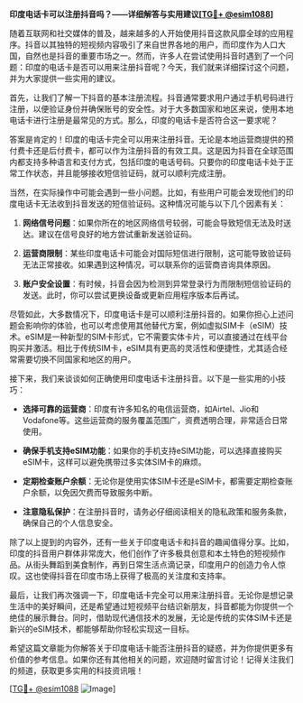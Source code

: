 **印度电话卡可以注册抖音吗？——详细解答与实用建议[[TG💪+ @esim1088](https://t.me/s/esim1088)]**

随着互联网和社交媒体的普及，越来越多的人开始使用抖音这款风靡全球的应用程序。抖音以其独特的短视频内容吸引了来自世界各地的用户，而印度作为人口大国，自然也是抖音的重要市场之一。然而，许多人在尝试使用抖音时遇到了一个问题：印度的电话卡是否可以用来注册抖音呢？今天，我们就来详细探讨这个问题，并为大家提供一些实用的建议。

首先，让我们了解一下抖音的基本注册流程。抖音通常要求用户通过手机号码进行注册，以便验证身份并确保账号的安全性。对于大多数国家和地区来说，使用本地电话卡进行注册是最常见的方式。那么，印度的电话卡是否符合这一要求呢？

答案是肯定的！印度的电话卡完全可以用来注册抖音。无论是本地运营商提供的预付费卡还是后付费卡，都可以作为注册抖音的有效工具。这是因为抖音在全球范围内都支持多种语言和支付方式，包括印度的电话号码。只要你的印度电话卡处于正常工作状态，并且能够接收短信验证码，就可以顺利完成注册。

当然，在实际操作中可能会遇到一些小问题。比如，有些用户可能会发现他们的印度电话卡无法收到抖音发送的短信验证码。这种情况可能与以下几个因素有关：

1. **网络信号问题**：如果你所在的地区网络信号较弱，可能会导致短信无法及时送达。建议在信号良好的地方尝试重新发送验证码。
   
2. **运营商限制**：某些印度电话卡可能会对国际短信进行限制，这可能导致验证码无法正常接收。如果遇到这种情况，可以联系你的运营商咨询具体原因。
   
3. **账户安全设置**：有时候，抖音会因为检测到异常登录行为而限制短信验证码的发送。此时，你可以尝试更换设备或更新应用程序版本后再试。

尽管如此，大多数情况下，印度电话卡是可以顺利注册抖音的。如果你担心上述问题会影响你的体验，也可以考虑使用其他替代方案，例如虚拟SIM卡（eSIM）技术。eSIM是一种新型的SIM卡形式，它不需要实体卡片，可以直接通过在线平台购买并激活。相比于传统SIM卡，eSIM具有更高的灵活性和便捷性，尤其适合经常需要切换不同国家和地区的用户。

接下来，我们来谈谈如何正确使用印度电话卡注册抖音。以下是一些实用的小技巧：

- **选择可靠的运营商**：印度有许多知名的电信运营商，如Airtel、Jio和Vodafone等。这些运营商的服务覆盖范围广，资费透明合理，非常适合日常使用。
  
- **确保手机支持eSIM功能**：如果你的手机支持eSIM功能，可以选择直接购买eSIM卡，这样可以避免携带过多实体SIM卡的麻烦。
  
- **定期检查账户余额**：无论你是使用实体SIM卡还是eSIM卡，都需要定期检查账户余额，以免因欠费而导致服务中断。
  
- **注意隐私保护**：在注册抖音时，请务必仔细阅读相关的隐私政策和服务条款，确保自己的个人信息安全。

除了以上提到的内容外，还有一些关于印度电话卡和抖音的趣闻值得分享。比如，印度的抖音用户群体非常庞大，他们创作了许多极具创意和本土特色的短视频作品。从街头舞蹈到美食制作，再到日常生活点滴记录，印度用户的创造力令人惊叹。这也使得抖音在印度市场上获得了极高的关注度和支持率。

最后，让我们再次强调一下，印度电话卡完全可以用来注册抖音。无论你是想记录生活中的美好瞬间，还是希望通过短视频平台结识新朋友，抖音都能为你提供一个绝佳的展示舞台。同时，借助现代通信技术的发展，无论是传统的实体SIM卡还是新兴的eSIM技术，都能够帮助你轻松实现这一目标。

希望这篇文章能为你解答关于印度电话卡能否注册抖音的疑惑，并为你提供更多有价值的参考信息。如果你还有其他相关的问题，欢迎随时留言讨论！记得关注我们的频道，获取更多实用的科技资讯哦！

[[TG💪+ @esim1088](https://t.me/s/esim1088) ![Image](https://i.postimg.cc/4NQfJmqS/Snipaste-2025-05-13-00-14-12.png)]